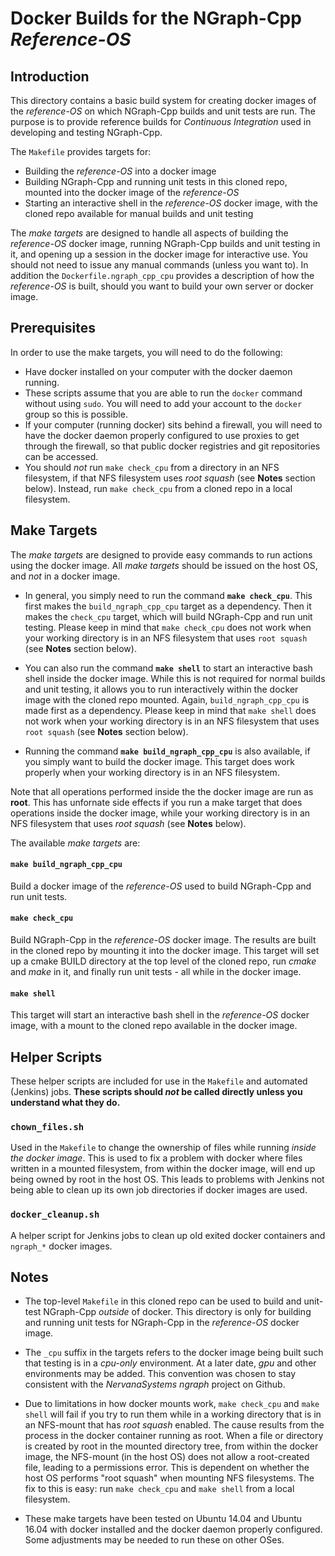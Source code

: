 # Docker Builds for the NGraph-Cpp _Reference-OS_

## Introduction

This directory contains a basic build system for creating docker images of the _reference-OS_ on which NGraph-Cpp builds and unit tests are run.  The purpose is to provide reference builds for _Continuous Integration_ used in developing and testing NGraph-Cpp.

The `Makefile` provides targets for:

* Building the _reference-OS_ into a docker image
* Building NGraph-Cpp and running unit tests in this cloned repo, mounted into the docker image of the _reference-OS_
* Starting an interactive shell in the _reference-OS_ docker image, with the cloned repo available for manual builds and unit testing

The _make targets_ are designed to handle all aspects of building the _reference-OS_ docker image, running NGraph-Cpp builds and unit testing in it, and opening up a session in the docker image for interactive use.  You should not need to issue any manual commands (unless you want to).  In addition the `Dockerfile.ngraph_cpp_cpu` provides a description of how the _reference-OS_ is built, should you want to build your own server or docker image.

## Prerequisites

In order to use the make targets, you will need to do the following:

* Have docker installed on your computer with the docker daemon running.
* These scripts assume that you are able to run the `docker` command without using `sudo`.  You will need to add your account to the `docker` group so this is possible.
* If your computer (running docker) sits behind a firewall, you will need to have the docker daemon properly configured to use proxies to get through the firewall, so that public docker registries and git repositories can be accessed.
* You should _not_ run `make check_cpu` from a directory in an NFS filesystem, if that NFS filesystem uses _root squash_ (see **Notes** section below).  Instead, run `make check_cpu` from a cloned repo in a local filesystem.

## Make Targets

The _make targets_ are designed to provide easy commands to run actions using the docker image.  All _make targets_ should be issued on the host OS, and _not_ in a docker image.

* In general, you simply need to run the command **`make check_cpu`**.  This first makes the `build_ngraph_cpp_cpu` target as a dependency.  Then it makes the `check_cpu` target, which will build NGraph-Cpp and run unit testing.  Please keep in mind that `make check_cpu` does not work when your working directory is in an NFS filesystem that uses `root squash` (see **Notes** section below).

* You can also run the command **`make shell`** to start an interactive bash shell inside the docker image.  While this is not required for normal builds and unit testing, it allows you to run interactively within the docker image with the cloned repo mounted.  Again, `build_ngraph_cpp_cpu` is made first as a dependency.  Please keep in mind that `make shell` does not work when your working directory is in an NFS filesystem that uses `root squash` (see **Notes** section below).

* Running the command **`make build_ngraph_cpp_cpu`** is also available, if you simply want to build the docker image.  This target does work properly when your working directory is in an NFS filesystem.

Note that all operations performed inside the the docker image are run as **root**.  This has unfornate side effects if you run a make target that does operations inside the docker image, while your working directory is in an NFS filesystem that uses _root squash_ (see **Notes** below).

The available _make targets_ are:

#### `make build_ngraph_cpp_cpu`

Build a docker image of the _reference-OS_ used to build NGraph-Cpp and run unit tests.

#### `make check_cpu`

Build NGraph-Cpp in the _reference-OS_ docker image.  The results are built in the cloned repo by mounting it into the docker image.  This target will set up a cmake BUILD directory at the top level of the cloned repo, run _cmake_ and _make_ in it, and finally run unit tests - all while in the docker image.

#### `make shell`

This target will start an interactive bash shell in the _reference-OS_ docker image, with a mount to the cloned repo available in the docker image.

## Helper Scripts

These helper scripts are included for use in the `Makefile` and automated (Jenkins) jobs.  **These scripts should _not_ be called directly unless you understand what they do.**

### `chown_files.sh`

Used in the `Makefile` to change the ownership of files while running _inside the docker image_.  This is used to fix a problem with docker where files written in a mounted filesystem, from within the docker image, will end up being owned by root in the host OS.  This leads to problems with Jenkins not being able to clean up its own job directories if docker images are used.

### `docker_cleanup.sh`

A helper script for Jenkins jobs to clean up old exited docker containers and `ngraph_*` docker images.

## Notes

* The top-level `Makefile` in this cloned repo can be used to build and unit-test NGraph-Cpp _outside_ of docker.  This directory is only for building and running unit tests for NGraph-Cpp in the _reference-OS_ docker image.

* The `_cpu` suffix in the targets refers to the docker image being built such that testing is in a _cpu-only_ environment.  At a later date, _gpu_ and other environments may be added.  This convention was chosen to stay consistent with the _NervanaSystems ngraph_ project on Github.

* Due to limitations in how docker mounts work, `make check_cpu` and `make shell` will fail
if you try to run them while in a working directory that is in an NFS-mount that has _root squash_ enabled.  The cause results from the process in the docker container running as root.  When a file or directory is created by root in the mounted directory tree, from within the docker image, the NFS-mount (in the host OS) does not allow a root-created file, leading to a permissions error.  This is dependent on whether the host OS performs "root squash" when mounting NFS filesystems.  The fix to this is easy: run `make check_cpu` and `make shell` from a local filesystem.

* These make targets have been tested on Ubuntu 14.04 and Ubuntu 16.04 with docker installed and the docker daemon properly configured.  Some adjustments may be needed to run these on other OSes.

